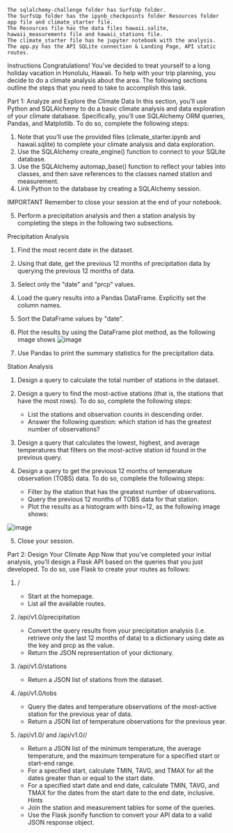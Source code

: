 
    The sqlalchemy-challenge folder has SurfsUp folder.
    The SurfsUp folder has the ipynb_checkpoints folder Resources folder app file and climate_starter file.
    The Resources file has the data files hawaii.salite, hawaii_measurements file and hawaii_stations file.
    The climate_starter file has he jupyter notebook with the analysis.
    The app.py has the API SQLite connection & Landing Page, API static routes.

Instructions
Congratulations! You've decided to treat yourself to a long holiday vacation in Honolulu, Hawaii. To help with your trip planning, you decide to do a climate analysis about the area. The following sections outline the steps that you need to take to accomplish this task.

Part 1: Analyze and Explore the Climate Data
In this section, you’ll use Python and SQLAlchemy to do a basic climate analysis and data exploration of your climate database. Specifically, you’ll use SQLAlchemy ORM queries, Pandas, and Matplotlib. To do so, complete the following steps:

  1.  Note that you’ll use the provided files (climate_starter.ipynb and hawaii.sqlite) to complete your climate analysis and data exploration.
  2.  Use the SQLAlchemy create_engine() function to connect to your SQLite database.
  3.  Use the SQLAlchemy automap_base() function to reflect your tables into classes, and then save references to the classes named station and measurement.
  4.  Link Python to the database by creating a SQLAlchemy session.

IMPORTANT
Remember to close your session at the end of your notebook.

  5.  Perform a precipitation analysis and then a station analysis by completing the steps in the following two subsections.

Precipitation Analysis
 
 1.  Find the most recent date in the dataset.
 2.   Using that date, get the previous 12 months of precipitation data by querying the previous 12 months of data.
 3.   Select only the "date" and "prcp" values.
 4.  Load the query results into a Pandas DataFrame. Explicitly set the column names.
 5.  Sort the DataFrame values by "date".
 6.  Plot the results by using the DataFrame plot method, as the following image shows
![image](https://github.com/apizana/sqlalchemy-challenge/assets/152649998/87c6262f-d40d-4b54-b6dd-591a33f3a827)

 7.  Use Pandas to print the summary statistics for the precipitation data.

Station Analysis
 1.  Design a query to calculate the total number of stations in the dataset.
 2.  Design a query to find the most-active stations (that is, the stations that have the most rows). To do so, complete the following steps:
       * List the stations and observation counts in descending order.
       * Answer the following question: which station id has the greatest number of observations?
 3.  Design a query that calculates the lowest, highest, and average temperatures that filters on the most-active station id found in the previous query.
 4.  Design a query to get the previous 12 months of temperature observation (TOBS) data. To do so, complete the following steps:

      * Filter by the station that has the greatest number of observations.
      * Query the previous 12 months of TOBS data for that station.
      * Plot the results as a histogram with bins=12, as the following image shows:

![image](https://github.com/apizana/sqlalchemy-challenge/assets/152649998/6663fdce-b9ca-4a45-a09a-6de7de42f5df)

  5.  Close your session.

Part 2: Design Your Climate App
Now that you’ve completed your initial analysis, you’ll design a Flask API based on the queries that you just developed. To do so, use Flask to create your routes as follows:

  1. /
      * Start at the homepage.
      * List all the available routes.

  2. /api/v1.0/precipitation
      * Convert the query results from your precipitation analysis (i.e. retrieve only the last 12 months of data) to a dictionary using date as the key and prcp as the value.
      * Return the JSON representation of your dictionary.

  3.  /api/v1.0/stations
      * Return a JSON list of stations from the dataset.

  4.  /api/v1.0/tobs
      *  Query the dates and temperature observations of the most-active station for the previous year of data.
      *  Return a JSON list of temperature observations for the previous year.

  5.  /api/v1.0/<start> and /api/v1.0/<start>/<end>
      *  Return a JSON list of the minimum temperature, the average temperature, and the maximum temperature for a specified start or start-end range.
      *  For a specified start, calculate TMIN, TAVG, and TMAX for all the dates greater than or equal to the start date.
      *  For a specified start date and end date, calculate TMIN, TAVG, and TMAX for the dates from the start date to the end date, inclusive.
Hints
      *  Join the station and measurement tables for some of the queries.
      *  Use the Flask jsonify function to convert your API data to a valid JSON response object.
 

